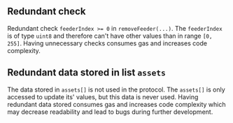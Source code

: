 ## Redundant check
Redundant check `feederIndex >= 0` in `removeFeeder(...)`. The `feederIndex` is of type `uint8` and therefore can't have other values than in range `[0, 255]`. Having unnecessary checks consumes gas and increases code complexity.

## Redundant data stored in list `assets`
The data stored in `assets[]` is not used in the protocol. The `assets[]` is only accessed to update its' values, but this data is never used. Having redundant data stored consumes gas and increases code complexity which may decrease readability and lead to bugs during further development.